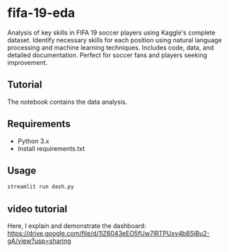 # fifa-19-eda
Analysis of key skills in FIFA 19 soccer players using Kaggle's complete dataset. Identify necessary skills for each position using natural language processing and machine learning techniques. Includes code, data, and detailed documentation. Perfect for soccer fans and players seeking improvement.

## Tutorial 
The notebook contains the data analysis.
 
## Requirements

- Python 3.x
- Install requirements.txt

## Usage

```python
streamlit run dash.py 
```

## video tutorial
Here, I explain and demonstrate the dashboard:
https://drive.google.com/file/d/1lZ6043eEO5fUw7lRTPUxy4b8SjBu2-gA/view?usp=sharing
